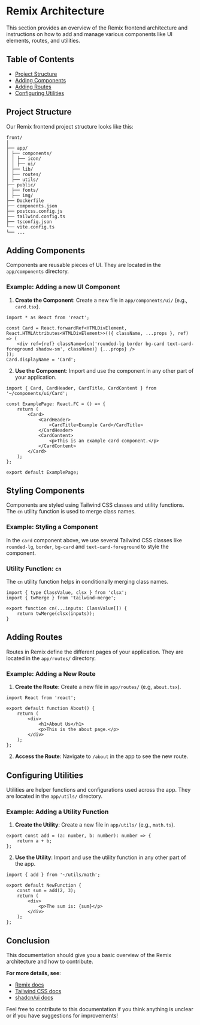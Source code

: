 # Remix Architecture
This section provides an overview of the Remix frontend architecture and instructions on how to add and manage various components like UI elements, routes, and utilities.

## Table of Contents
- [Project Structure](#project-structure)
- [Adding Components](#adding-components)
- [Adding Routes](#adding-routes)
- [Configuring Utilities](#configuring-utilities)

## Project Structure
Our Remix frontend project structure looks like this:
```
front/
│
├── app/
│ ├── components/
│ │ ├── icon/
│ │ ├── ui/
│ ├── lib/
│ ├── routes/
│ ├── utils/
├── public/
│ ├── fonts/
│ ├── img/
├── Dockerfile
├── components.json
├── postcss.config.js
├── tailwind.config.ts
├── tsconfig.json
└── vite.config.ts
└── ...
```

## Adding Components
Components are reusable pieces of UI. They are located in the `app/components` directory.

### Example: Adding a new UI Component
1. **Create the Component**: Create a new file in `app/components/ui/` (e.g., `card.tsx`).
```tsx
import * as React from 'react';

const Card = React.forwardRef<HTMLDivElement, React.HTMLAttributes<HTMLDivElement>>(({ className, ...props }, ref) => (
    <div ref={ref} className={cn('rounded-lg border bg-card text-card-foreground shadow-sm', className)} {...props} />
));
Card.displayName = 'Card';
```
2. **Use the Component**: Import and use the component in any other part of your application.
```tsx
import { Card, CardHeader, CardTitle, CardContent } from '~/components/ui/Card';

const ExamplePage: React.FC = () => {
    return (
        <Card>
            <CardHeader>
                <CardTitle>Example Card</CardTitle>
            </CardHeader>
            <CardContent>
                <p>This is an example card component.</p>
            </CardContent>
        </Card>
    );
};

export default ExamplePage;
```

## Styling Components
Components are styled using Tailwind CSS classes and utility functions. The `cn` utility function is used to merge class names.

### Example: Styling a Component
In the `card` component above, we use several Tailwind CSS classes like `rounded-lg`, `border`, `bg-card` and `text-card-foreground` to style the component.

### Utility Function: `cn` 
The `cn` utility function helps in conditionally merging class names.
```tsx
import { type ClassValue, clsx } from 'clsx';
import { twMerge } from 'tailwind-merge';

export function cn(...inputs: ClassValue[]) {
    return twMerge(clsx(inputs));
}
```

## Adding Routes
Routes in Remix define the different pages of your application. They are located in the `app/routes/` directory.

### Example: Adding a New Route
1. **Create the Route**: Create a new file in `app/routes/` (e.g, `about.tsx`).
```tsx
import React from 'react';

export default function About() {
    return (
        <div>
            <h1>About Us</h1>
            <p>This is the about page.</p>
        </div>
    );
};
```
2. **Access the Route**: Navigate to `/about` in the app to see the new route.

## Configuring Utilities
Utilities are helper functions and configurations used across the app. They are located in the `app/utils/` directory.

### Example: Adding a Utility Function
1. **Create the Utility**: Create a new file in `app/utils/` (e.g., `math.ts`).
```tsx
export const add = (a: number, b: number): number => {
    return a + b;
};
```
2. **Use the Utility**: Import and use the utility function in any other part of the app.
```tsx
import { add } from '~/utils/math';

export default NewFunction {
    const sum = add(2, 3);
    return (
        <div>
            <p>The sum is: {sum}</p>
        </div>
    );
};
```

## Conclusion
This documentation should give you a basic overview of the Remix architecture and how to contribute.

**For more details, see**:
- [Remix docs](https://remix.run/docs)
- [Tailwind CSS docs](https://tailwindcss.com/docs)
- [shadcn/ui docs](https://ui.shadcn.com/docs)


Feel free to contribute to this documentation if you think anything is unclear or if you have suggestions for improvements!
